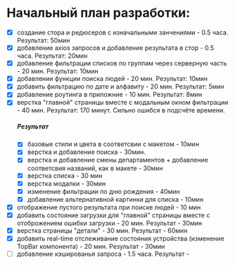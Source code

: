 # Начальный план разработки:
 - [x] создание стора и редюсеров с изначальными занчениями - 0.5 часа. Результат: 50мин
 - [x] добавление axios запросов и добавление результата в стор - 0.5 часа. Результат: 20мин
 - [x] добавление фильтрации списков по группам через серверную часть - 20 мин. Результат: 10мин
 - [x] добавлении функции поиска людей - 20 мин. Результат: 10мин
 - [x] добавить фильтрацию по дате и алфавиту - 20 мин. Результат: 5мин
 - [x] добавление роутинга в приложние - 10 мин. Результат: 8мин
 - [x] верстка "главной" страницы вместе с модальным окном фильтрации - 40 мин. Результат: 170 минут. Сильно ошибся в подсчёте времени.
    ##### Результат
    - [x] базовые стили и цвета в соответсвии с макетом - 10мин
    - [x] верстка и добавление поиска - 30мин.
    - [x] верстка и добавление смены департаментов + добавление соответсвия названий, как в макете - 30мин
    - [x] верстка списка - 30 мин
    - [x] верстка модалки - 30мин
    - [x] изменение фильтрации по дню рождения - 40мин
    - [x] добавление альтернативной картинки для списка - 10мин
 - [x] отображение пустого результата при поиске людей - 10 мин
 - [x] добавить состояние загрузки для "главной" страницы вместе с отоброжением ошибки загрузки - 20 мин. Результат - 30мин
 - [x] верстка страницы "детали" - 30 мин. Результат - 60мин
 - [x] добавить real-time отслеживание состояния устройства (изменение TopBar компонента) - 20 мин. Результат - 30мин
 - [ ] добавление кэшированья запроса - 1.5 часа. Результат -
